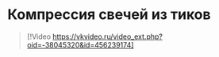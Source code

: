 # Компрессия свечей из тиков

> [!Video https://vkvideo.ru/video_ext.php?oid=-38045320&id=456239174]

